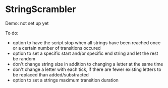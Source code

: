 # StringScrambler

Demo: not set up yet

To do:
- option to have the script stop when all strings have been reached once or a certain number of transitions occured
- option to set a specific start and/or specific end string and let the rest be random
- don't change string size in addition to changing a letter at the same time
- don't change a letter with each tick, if there are fewer existing letters to be replaced than added/substracted
- option to set a strings maximum transition duration